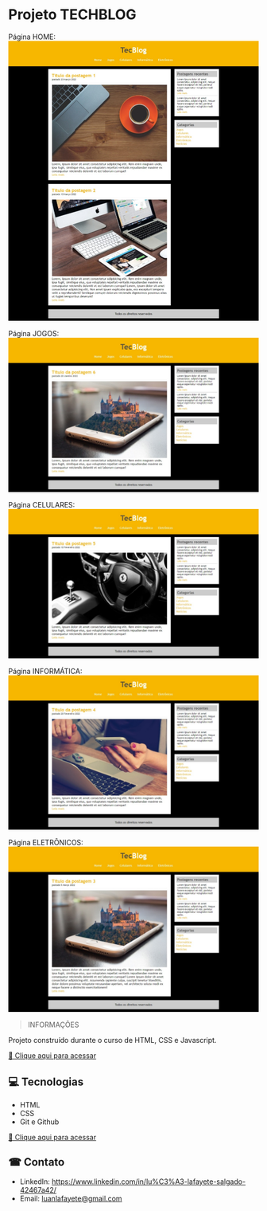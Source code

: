 # Projeto TECHBLOG

Página HOME:
![preview](https://github.com/LuanLafayete/Projeto-TechBlog/blob/main/github/index.jpeg)

Página JOGOS:
![preview](https://github.com/LuanLafayete/Projeto-TechBlog/blob/main/github/jogos.jpeg)

Página CELULARES:
![preview](https://github.com/LuanLafayete/Projeto-TechBlog/blob/main/github/celulares.jpeg)

Página INFORMÁTICA:
![preview](https://github.com/LuanLafayete/Projeto-TechBlog/blob/main/github/informatica.jpeg)

Página ELETRÔNICOS:
![preview](https://github.com/LuanLafayete/Projeto-TechBlog/blob/main/github/eletronicos.jpeg)

>INFORMAÇÕES

Projeto construído durante o curso de HTML, CSS e Javascript.

[🔗 Clique aqui para acessar](https://luanlafayete.github.io/Projeto-TechBlog/)

## 💻 Tecnologias 
- HTML
- CSS
- Git e Github

[🔗 Clique aqui para acessar](https://luanlafayete.github.io/Projeto-TechBlog/)

## ☎ Contato
- LinkedIn: 
https://www.linkedin.com/in/lu%C3%A3-lafayete-salgado-42467a42/
- Email: luanlafayete@gmail.com
